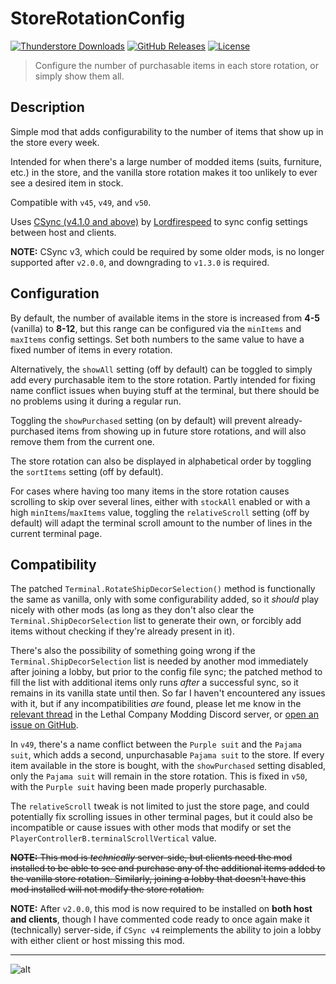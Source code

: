 # StoreRotationConfig

[![Thunderstore Downloads](https://img.shields.io/thunderstore/dt/pacoito/StoreRotationConfig?style=for-the-badge&logo=thunderstore&color=mediumseagreen
)](https://thunderstore.io/c/lethal-company/p/pacoito/StoreRotationConfig/)
[![GitHub Releases](https://img.shields.io/github/v/release/pacoito123/LC_StoreRotationConfig?display_name=tag&style=for-the-badge&logo=github&color=steelblue
)](https://github.com/pacoito123/LC_StoreRotationConfig/releases)
[![License](https://img.shields.io/github/license/pacoito123/LC_StoreRotationConfig?style=for-the-badge&logo=github&color=teal
)](https://github.com/pacoito123/LC_StoreRotationConfig/blob/main/LICENSE)

> Configure the number of purchasable items in each store rotation, or simply show them all.

## Description

Simple mod that adds configurability to the number of items that show up in the store every week.

Intended for when there's a large number of modded items (suits, furniture, etc.) in the store, and the vanilla store rotation makes it too unlikely to ever see a desired item in stock.

Compatible with `v45`, `v49`, and `v50`.

Uses [CSync (v4.1.0 and above)](https://thunderstore.io/c/lethal-company/p/Sigurd/CSync) by [Lordfirespeed](https://github.com/Lorefirespeed) to sync config settings between host and clients.

**NOTE:** CSync v3, which could be required by some older mods, is no longer supported after `v2.0.0`, and downgrading to `v1.3.0` is required.

## Configuration

By default, the number of available items in the store is increased from **4-5** (vanilla) to **8-12**, but this range can be configured via the `minItems` and `maxItems` config settings. Set both numbers to the same value to have a fixed number of items in every rotation.

Alternatively, the `showAll` setting (off by default) can be toggled to simply add every purchasable item to the store rotation. Partly intended for fixing name conflict issues when buying stuff at the terminal, but there should be no problems using it during a regular run.

Toggling the `showPurchased` setting (on by default) will prevent already-purchased items from showing up in future store rotations, and will also remove them from the current one.

The store rotation can also be displayed in alphabetical order by toggling the `sortItems` setting (off by default).

For cases where having too many items in the store rotation causes scrolling to skip over several lines, either with `stockAll` enabled or with a high `minItems`/`maxItems` value, toggling the `relativeScroll` setting (off by default) will adapt the terminal scroll amount to the number of lines in the current terminal page.

## Compatibility

The patched `Terminal.RotateShipDecorSelection()` method is functionally the same as vanilla, only with some configurability added, so it _should_ play nicely with other mods (as long as they don't also clear the `Terminal.ShipDecorSelection` list to generate their own, or forcibly add items without checking if they're already present in it).

There's also the possibility of something going wrong if the `Terminal.ShipDecorSelection` list is needed by another mod immediately after joining a lobby, but prior to the config file sync; the patched method to fill the list with additional items only runs _after_ a successful sync, so it remains in its vanilla state until then. So far I haven't encountered any issues with it, but if any incompatibilities _are_ found, please let me know in the [relevant thread](https://discord.com/channels/1168655651455639582/1212542584610881557) in the Lethal Company Modding Discord server, or [open an issue on GitHub](https://github.com/pacoito123/LC_StoreRotationConfig/issues).

In `v49`, there's a name conflict between the `Purple suit` and the `Pajama suit`, which adds a second, unpurchasable `Pajama suit` to the store. If every item available in the store is bought, with the `showPurchased` setting disabled, only the `Pajama suit` will remain in the store rotation. This is fixed in `v50`, with the `Purple suit` having been made properly purchasable.

The `relativeScroll` tweak is not limited to just the store page, and could potentially fix scrolling issues in other terminal pages, but it could also be incompatible or cause issues with other mods that modify or set the `PlayerControllerB.terminalScrollVertical` value.

~~**NOTE:** This mod is _technically_ server-side, but clients need the mod installed to be able to see and purchase any of the additional items added to the vanilla store rotation. Similarly, joining a lobby that doesn't have this mod installed will not modify the store rotation.~~

**NOTE:** After `v2.0.0`, this mod is now required to be installed on **both host and clients**, though I have commented code ready to once again make it (technically) server-side, if `CSync v4` reimplements the ability to join a lobby with either client or host missing this mod.

---

![alt](https://files.catbox.moe/o35ptg.png "Store with every vanilla item available for purchase, in alphabetical order.")